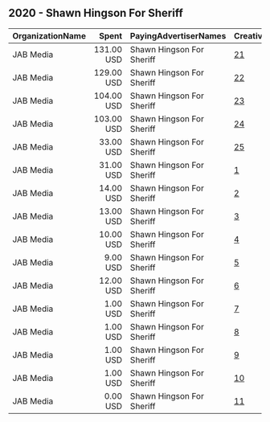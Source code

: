 ## 2020 - Shawn Hingson For Sheriff 
|OrganizationName|Spent|PayingAdvertiserNames|CreativeUrls|Impressions|Genders|AgeBrackets|CountryCodes|BillingAddresses|CandidateBallotInformation|
|:---|---:|:---|:---|---:|:---|:---|:---|:---|:---|
|JAB Media|131.00 USD|Shawn Hingson For Sheriff|[21](https://www.snap.com/political-ads/asset/a099c4b0e5b0c66e4cc9e14cee5a2e0cc43ab4be7bce8318af48156347c58bb6?mediaType=png)|52,367||18+|united states|US||
|JAB Media|129.00 USD|Shawn Hingson For Sheriff|[22](https://www.snap.com/political-ads/asset/4fe24228b34056824e2188d31f0aaa475b5e07e1c5630594210d90bdbdf608e5?mediaType=mp4)|44,021||18+|united states|US|Shawn Hingson For Suwannee County Sheriff|
|JAB Media|104.00 USD|Shawn Hingson For Sheriff|[23](https://www.snap.com/political-ads/asset/343ba03c361d460b165bfa9c3af6da2317ececfc4293e392fccead72b8b97ee3?mediaType=mp4)|35,025||18+|united states|US|Shawn Hingson For Suwannee County Sheriff|
|JAB Media|103.00 USD|Shawn Hingson For Sheriff|[24](https://www.snap.com/political-ads/asset/f0a7bf4bf422c1ed216de7db145e948a0965ff3b9210e874f5783272c1ed76e6?mediaType=mp4)|34,798||18+|united states|US|Shawn Hingson For Suwannee County Sheriff|
|JAB Media|33.00 USD|Shawn Hingson For Sheriff|[25](https://www.snap.com/political-ads/asset/d9e88bdeed651ea716343fbfec2a40ccd12a92b171dd13e120d0261249d37e9d?mediaType=png)|10,804||18+|united states|US|Shawn Hingson For Suwannee County Sheriff|
|JAB Media|31.00 USD|Shawn Hingson For Sheriff|[1](https://www.snap.com/political-ads/asset/3f75dc4129e97c48bde71cc4a37dbf11d0d1e55ae5411fb3a973eba316079830?mediaType=png)|8,422||18+|united states|US|Shawn Hingson For Suwannee County Sheriff|
|JAB Media|14.00 USD|Shawn Hingson For Sheriff|[2](https://www.snap.com/political-ads/asset/f029c89d87d87213b28a84baa9cd7a155eee65f3d72ca7d7175816673b2fd88a?mediaType=png)|4,621||18+|united states|US|Shawn Hingson For Suwannee County Sheriff|
|JAB Media|13.00 USD|Shawn Hingson For Sheriff|[3](https://www.snap.com/political-ads/asset/022abf59fab169450e72445069a15a80df7c94d04923a4fab6cd47a83167c10f?mediaType=png)|3,378||18+|united states|US|Shawn Hingson For Suwannee County Sheriff|
|JAB Media|10.00 USD|Shawn Hingson For Sheriff|[4](https://www.snap.com/political-ads/asset/3877c94db862cafa8983e9a2214783b89ff21dd112b5a1f4d14b48845a870a06?mediaType=mp4)|3,041||18+|united states|US||
|JAB Media|9.00 USD|Shawn Hingson For Sheriff|[5](https://www.snap.com/political-ads/asset/30235da56d4a8b8895d42ede9ae772ef0e08ba1dffdb7b55000c756a58dce2ff?mediaType=mp4)|2,634||18+|united states|US||
|JAB Media|12.00 USD|Shawn Hingson For Sheriff|[6](https://www.snap.com/political-ads/asset/5d6b24b5ae03dec4049d43a24ac9bdc07af5d292e706cb75185c0d5e8db14b7a?mediaType=mp4)|1,003||18+|united states|US|Shawn Hingson For Suwanee County Sheriff|
|JAB Media|1.00 USD|Shawn Hingson For Sheriff|[7](https://www.snap.com/political-ads/asset/152bc3536bc9011f9a6f64ffa751996d397644c08fcdd42e5c7257da0929f0be?mediaType=png)|493||18+|united states|US||
|JAB Media|1.00 USD|Shawn Hingson For Sheriff|[8](https://www.snap.com/political-ads/asset/e831fb2d1e2bba0ede384509535afb43649d7fd172b3d8c73a4c66ce53b5aaa0?mediaType=png)|364||18+|united states|US|Shawn Hingson For Suwannee County Sheriff|
|JAB Media|1.00 USD|Shawn Hingson For Sheriff|[9](https://www.snap.com/political-ads/asset/190de50983207a470e53331112b5ab93e0bfc3efdb2598c6b0f265538cd77236?mediaType=png)|345||18+|united states|US||
|JAB Media|1.00 USD|Shawn Hingson For Sheriff|[10](https://www.snap.com/political-ads/asset/2632d43af7256b44c7607e462e047463e5fa89002952bca63efd0f849e600f30?mediaType=png)|310||18+|united states|US|Shawn Hingson For Suwannee County Sheriff|
|JAB Media|0.00 USD|Shawn Hingson For Sheriff|[11](https://www.snap.com/political-ads/asset/2632d43af7256b44c7607e462e047463e5fa89002952bca63efd0f849e600f30?mediaType=png)|122||18+|united states|US|Shawn Hingson For Suwannee County Sheriff|
